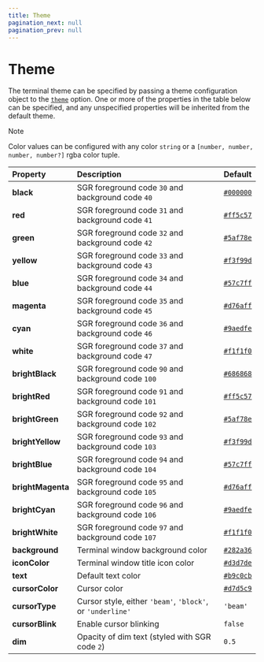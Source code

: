 ```yaml
---
title: Theme
pagination_next: null
pagination_prev: null
---
```


# Theme

The terminal theme can be specified by passing a theme configuration object to the [`theme`](options.md#theme) option. One or more of the properties in the table below can be specified, and any unspecified properties will be inherited from the default theme.

> [!note]
> Color values can be configured with any color `string` or a `[number, number, number, number?]` rgba color tuple.

|Property|Description|Default|
|:-------|:----------|:------|
| **black** | SGR foreground code `30` and background code `40` | [`#000000`](color:000000) |
| **red** | SGR foreground code `31` and background code `41` | [`#ff5c57`](color:ff5c57) |
| **green** | SGR foreground code `32` and background code `42` | [`#5af78e`](color:5af78e) |
| **yellow** | SGR foreground code `33` and background code `43` | [`#f3f99d`](color:f3f99d) |
| **blue** | SGR foreground code `34` and background code `44` | [`#57c7ff`](color:57c7ff) |
| **magenta** | SGR foreground code `35` and background code `45` | [`#d76aff`](color:d76aff) |
| **cyan** | SGR foreground code `36` and background code `46` | [`#9aedfe`](color:9aedfe) |
| **white** | SGR foreground code `37` and background code `47` | [`#f1f1f0`](color:f1f1f0) |
| **brightBlack** | SGR foreground code `90` and background code `100` | [`#686868`](color:686868) |
| **brightRed** | SGR foreground code `91` and background code `101` | [`#ff5c57`](color:ff5c57) |
| **brightGreen** | SGR foreground code `92` and background code `102` | [`#5af78e`](color:5af78e) |
| **brightYellow** | SGR foreground code `93` and background code `103` | [`#f3f99d`](color:f3f99d) |
| **brightBlue** | SGR foreground code `94` and background code `104` | [`#57c7ff`](color:57c7ff) |
| **brightMagenta** | SGR foreground code `95` and background code `105` | [`#d76aff`](color:d76aff) |
| **brightCyan** | SGR foreground code `96` and background code `106` | [`#9aedfe`](color:9aedfe) |
| **brightWhite** | SGR foreground code `97` and background code `107` | [`#f1f1f0`](color:f1f1f0) |
| **background** | Terminal window background color | [`#282a36`](color:282a36) |
| **iconColor** | Terminal window title icon color | [`#d3d7de`](color:d3d7de) |
| **text** | Default text color | [`#b9c0cb`](color:b9c0cb) |
| **cursorColor** | Cursor color | [`#d7d5c9`](color:d7d5c9) |
| **cursorType** | Cursor style, either `'beam'`,  `'block'`, or `'underline'` | `'beam'` |
| **cursorBlink** | Enable cursor blinking | `false` |
| **dim** | Opacity of dim text (styled with SGR code `2`)  | `0.5` |
